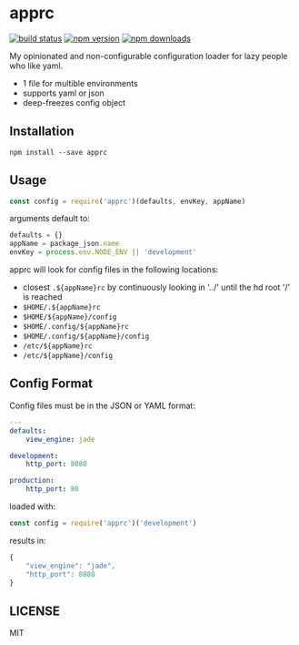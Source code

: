 # apprc

[![build status](https://img.shields.io/travis/igl/prelude.svg?style=flat-square)](https://travis-ci.org/igl/apprc)
[![npm version](https://img.shields.io/npm/v/apprc.svg?style=flat-square)](https://www.npmjs.com/package/apprc)
[![npm downloads](https://img.shields.io/npm/dm/apprc.svg?style=flat-square)](https://www.npmjs.com/package/apprc)

My opinionated and non-configurable configuration loader for lazy people who like yaml.

- 1 file for multible environments
- supports yaml or json
- deep-freezes config object


## Installation

```
npm install --save apprc
```


## Usage

```javascript
const config = require('apprc')(defaults, envKey, appName)
```

arguments default to:

```javascript
defaults = {}
appName = package_json.name
envKey = process.env.NODE_ENV || 'development'
```


apprc will look for config files in the following locations:

- closest `.${appName}rc` by continuously looking in '../' until the hd root '/' is reached
- `$HOME/.${appName}rc`
- `$HOME/${appName}/config`
- `$HOME/.config/${appName}rc`
- `$HOME/.config/${appName}/config`
- `/etc/${appName}rc`
- `/etc/${appName}/config`


## Config Format

Config files must be in the JSON or YAML format:

```yaml
---
defaults:
    view_engine: jade

development:
    http_port: 8080

production:
    http_port: 80
```

loaded with:

```javascript
const config = require('apprc')('development')

```

results in:

```javascript
{
    "view_engine": "jade",
    "http_port": 8080
}
```

## LICENSE

MIT
